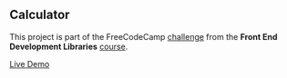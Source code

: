 ## Calculator

This project is part of the FreeCodeCamp [challenge](https://www.freecodecamp.org/learn/front-end-development-libraries/front-end-development-libraries-projects/build-a-markdown-previewer) from the **Front End Development Libraries** [course](https://www.freecodecamp.org/learn/front-end-development-libraries).

[Live Demo](https://calculator-mkk.netlify.app/)
